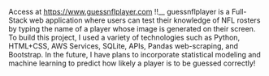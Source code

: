 Access at https://www.guessnflplayer.com !!__
guessnflplayer is a Full-Stack web application where users can test their knowledge of NFL rosters by typing the 
name of a player whose image is generated on their screen. To build this project, I used a variety of technologies 
such as Python, HTML+CSS, AWS Services, SQLite, APIs, Pandas web-scraping, and Bootstrap. In the future, I have
plans to incorporate statistical modeling and machine learning to predict how likely a player is to be guessed correctly!
